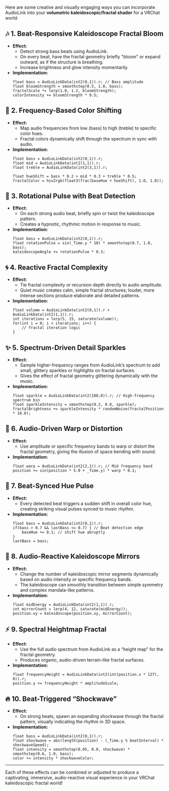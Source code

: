 Here are some creative and visually engaging ways you can incorporate AudioLink into your **volumetric kaleidoscopic/fractal shader** for a VRChat world:

## 🎶 **1. Beat-Responsive Kaleidoscope Fractal Bloom**
- **Effect:**
  - Detect strong bass beats using AudioLink.
  - On every beat, have the fractal geometry briefly "bloom" or expand outward, as if the structure is breathing.
  - Increase brightness and glow intensity momentarily.
- **Implementation:**
  ```hlsl
  float bass = AudioLinkData(int2(0,1)).r; // Bass amplitude
  float bloomStrength = smoothstep(0.5, 1.0, bass);
  fractalScale *= lerp(1.0, 1.2, bloomStrength);
  colorIntensity += bloomStrength * 0.5;
  ```

## 🌈 **2. Frequency-Based Color Shifting**
- **Effect:**
  - Map audio frequencies from low (bass) to high (treble) to specific color hues.
  - Fractal colors dynamically shift through the spectrum in sync with audio.
- **Implementation:**
  ```hlsl
  float bass = AudioLinkData(int2(0,1)).r;
  float mid = AudioLinkData(int2(1,1)).r;
  float treble = AudioLinkData(int2(3,1)).r;

  float hueShift = bass * 0.2 + mid * 0.3 + treble * 0.5;
  fractalColor = hsv2rgb(float3(frac(baseHue + hueShift), 1.0, 1.0));
  ```

## 💫 **3. Rotational Pulse with Beat Detection**
- **Effect:**
  - On each strong audio beat, briefly spin or twist the kaleidoscope pattern.
  - Creates a hypnotic, rhythmic motion in response to music.
- **Implementation:**
  ```hlsl
  float bass = AudioLinkData(int2(0,1)).r;
  float rotationPulse = sin(_Time.y * 10) * smoothstep(0.7, 1.0, bass);
  kaleidoscopeAngle += rotationPulse * 0.3;
  ```

## 🌀 **4. Reactive Fractal Complexity**
- **Effect:**
  - Tie fractal complexity or recursion depth directly to audio amplitude.
  - Quiet music creates calm, simple fractal structures; louder, more intense sections produce elaborate and detailed patterns.
- **Implementation:**
  ```hlsl
  float volume = AudioLinkData(int2(0,1)).r + AudioLinkData(int2(1,1)).r;
  int iterations = lerp(5, 15, saturate(volume));
  for(int i = 0; i < iterations; i++) {
      // fractal iteration logic
  }
  ```

## ✨ **5. Spectrum-Driven Detail Sparkles**
- **Effect:**
  - Sample higher-frequency ranges from AudioLink’s spectrum to add small, glittery sparkles or highlights on fractal surfaces.
  - Gives the effect of fractal geometry glittering dynamically with the music.
- **Implementation:**
  ```hlsl
  float sparkle = AudioLinkData(int2(100,0)).r; // High-frequency spectrum bin
  float sparkleIntensity = smoothstep(0.2, 0.8, sparkle);
  fractalBrightness += sparkleIntensity * randomNoise(fractalPosition * 10.0);
  ```

## 🌌 **6. Audio-Driven Warp or Distortion**
- **Effect:**
  - Use amplitude or specific frequency bands to warp or distort the fractal geometry, giving the illusion of space bending with sound.
- **Implementation:**
  ```hlsl
  float warp = AudioLinkData(int2(2,1)).r; // Mid frequency band
  position += sin(position * 5.0 + _Time.y) * warp * 0.1;
  ```

## 🚦 **7. Beat-Synced Hue Pulse**
- **Effect:**
  - Every detected beat triggers a sudden shift in overall color hue, creating striking visual pulses synced to music rhythm.
- **Implementation:**
  ```hlsl
  float bass = AudioLinkData(int2(0,1)).r;
  if(bass > 0.7 && lastBass <= 0.7) { // Beat detection edge
      baseHue += 0.1; // shift hue abruptly
  }
  lastBass = bass;
  ```

## 💠 **8. Audio-Reactive Kaleidoscope Mirrors**
- **Effect:**
  - Change the number of kaleidoscopic mirror segments dynamically based on audio intensity or specific frequency bands.
  - The kaleidoscope can smoothly transition between simple symmetry and complex mandala-like patterns.
- **Implementation:**
  ```hlsl
  float midEnergy = AudioLinkData(int2(1,1)).r;
  int mirrorCount = lerp(4, 12, saturate(midEnergy));
  position.xy = kaleidoscope(position.xy, mirrorCount);
  ```

## ⚡ **9. Spectral Heightmap Fractal**
- **Effect:**
  - Use the full audio spectrum from AudioLink as a “height map” for the fractal geometry.
  - Produces organic, audio-driven terrain-like fractal surfaces.
- **Implementation:**
  ```hlsl
  float frequencyHeight = AudioLinkData(int2(int(position.x * 127), 0)).r;
  position.y += frequencyHeight * amplitudeScale;
  ```

## 🔥 **10. Beat-Triggered “Shockwave”**
- **Effect:**
  - On strong beats, spawn an expanding shockwave through the fractal pattern, visually indicating the rhythm in 3D space.
- **Implementation:**
  ```hlsl
  float bass = AudioLinkData(int2(0,1)).r;
  float shockwave = abs(length(position) - (_Time.y % beatInterval) * shockwaveSpeed);
  float intensity = smoothstep(0.05, 0.0, shockwave) * smoothstep(0.6, 1.0, bass);
  color += intensity * shockwaveColor;
  ```

---

Each of these effects can be combined or adjusted to produce a captivating, immersive, audio-reactive visual experience in your VRChat kaleidoscopic fractal world!